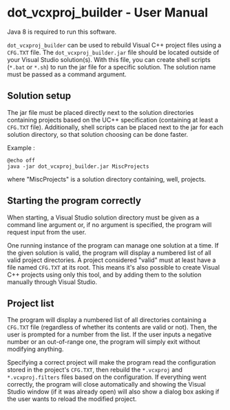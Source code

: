 # dot_vcxproj_builder - User Manual

Java 8 is required to run this software.

`dot_vcxproj_builder` can be used to rebuild Visual C++ project files using a `CFG.TXT` file.
The `dot_vcxproj_builder.jar` file should be located outside of your Visual Studio solution(s). With this file, you can create shell scripts (`*.bat` or `*.sh`) to run the jar file for a specific solution. The solution name must be passed as a command argument.

## Solution setup

The jar file must be placed directly next to the solution directories containing projects based on the UC++ specification (containing at least a `CFG.TXT` file).
Additionally, shell scripts can be placed next to the jar for each solution directory, so that solution choosing can be done faster.

Example :
```
@echo off
java -jar dot_vcxproj_builder.jar MiscProjects
```
where "MiscProjects" is a solution directory containing, well, projects.

## Starting the program correctly

When starting, a Visual Studio solution directory must be given as a command line argument or, if no argument is specified, the program will request input from the user.

One running instance of the program can manage one solution at a time. If the given solution is valid, the program will display a numbered list of all valid project directories. A project considered "valid" must at least have a file named `CFG.TXT` at its root. This means it's also possible to create Visual C++ projects using only this tool, and by adding them to the solution manually through Visual Studio.

## Project list

The program will display a numbered list of all directories containing a `CFG.TXT` file (regardless of whether its contents are valid or not). Then, the user is prompted for a number from the list. If the user inputs a negative number or an out-of-range one, the program will simply exit without modifying anything.

Specifying a correct project will make the program read the configuration stored in the project's `CFG.TXT`, then rebuild the `*.vcxproj` and `*.vcxproj.filters` files based on the configuration.
If everything went correctly, the program will close automatically and showing the Visual Studio window (if it was already open) will also show a dialog box asking if the user wants to reload the modified project.
